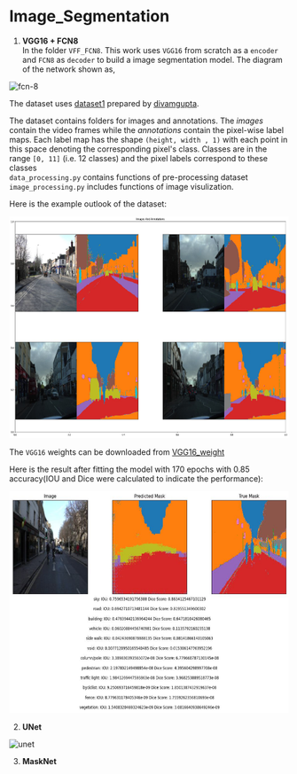 # Image_Segmentation
1. **VGG16 + FCN8**<br>
In the folder `VFF_FCN8`. This work uses `VGG16` from scratch as a `encoder` and `FCN8` as `decoder` to build a image segmentation model. The diagram of the network shown as,
<p float="left">
  <img src='https://drive.google.com/uc?export=view&id=1lrqB4YegV8jXWNfyYAaeuFlwXIc54aRP' alt='fcn-8' width="1200" height="400">
</p>

The dataset uses [dataset1](https://drive.google.com/file/d/0B0d9ZiqAgFkiOHR1NTJhWVJMNEU/view?usp=sharing) prepared by [divamgupta](https://github.com/divamgupta/image-segmentation-keras).<br>

The dataset contains folders for images and annotations. The *images* contain the video frames while the *annotations* contain the pixel-wise label maps. Each label map has the shape `(height, width , 1)` with each point in this space denoting the corresponding pixel's class. Classes are in the range `[0, 11]` (i.e. 12 classes) and the pixel labels correspond to these classes<br>
`data_processing.py` contains functions of pre-processing dataset<br>
`image_processing.py` includes functions of image visulization.

Here is the example outlook of the dataset:

<p float="left">
  <img src='./VGG_FCN8/sample.jpg' width="800" height="400"/>
</p>

The `VGG16` weights can be downloaded from [VGG16_weight](https://github.com/fchollet/deep-learning-models/releases/download/v0.1/vgg16_weights_tf_dim_ordering_tf_kernels_notop.h5)

Here is the result after fitting the model with 170 epochs with 0.85 accuracy(IOU and Dice were calculated to indicate the performance):
<p float="left">
  <img src='./VGG_FCN8/result.jpg' width="800" height="400"/>
</p>

2. **UNet**
<img src='https://drive.google.com/uc?export=view&id=1BeQSKL2Eq6Fw9iRXsN1hgunY-CS2nH7V' alt='unet' width="1200" height="500">

3. **MaskNet**
